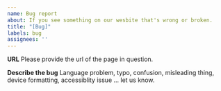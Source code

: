 ```yaml
---
name: Bug report
about: If you see something on our wesbite that's wrong or broken. 
title: "[Bug]"
labels: bug
assignees: ''
---
```

**URL**
Please provide the url of the page in question.

**Describe the bug**
Language problem, typo, confusion, misleading thing, device formatting, accessiblity issue ... let us know.
